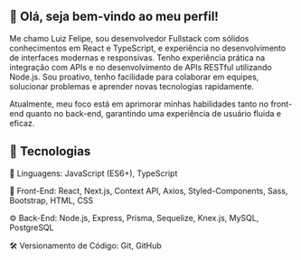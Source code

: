 ## 👋 Olá, seja bem-vindo ao meu perfil!

Me chamo Luiz Felipe, sou desenvolvedor Fullstack com sólidos conhecimentos em React e TypeScript, e experiência no desenvolvimento de interfaces modernas e responsivas. Tenho experiência prática na integração com APIs e no desenvolvimento de APIs RESTful utilizando Node.js. Sou proativo, tenho facilidade para colaborar em equipes, solucionar problemas e aprender novas tecnologias rapidamente.

Atualmente, meu foco está em aprimorar minhas habilidades tanto no front-end quanto no back-end, garantindo uma experiência de usuário fluida e eficaz.

<h2>🚀 Tecnologias </h2>

📌 Linguagens: JavaScript (ES6+), TypeScript

🎨 Front-End: React, Next.js, Context API, Axios, Styled-Components, Sass, Bootstrap, HTML, CSS

⚙️ Back-End: Node.js, Express, Prisma, Sequelize, Knex.js, MySQL, PostgreSQL

🛠️ Versionamento de Código: Git, GitHub
